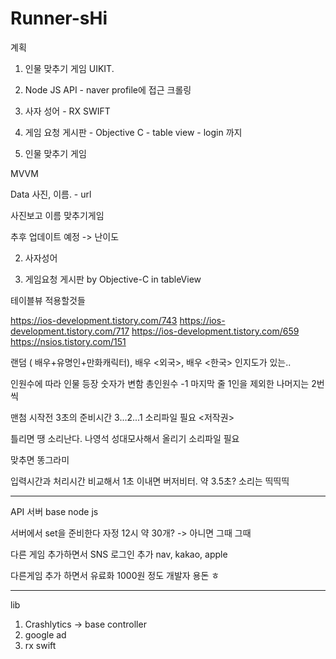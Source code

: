 # Runner-sHi

계획

1. 인물 맞추기 게임 UIKIT. <observer pattern>
2. Node JS API - naver profile에 접근 크롤링
3. 사자 성어 - RX SWIFT
4. 게임 요청 게시판 - Objective C - table view - login 까지


1. 인물 맞추기 게임

MVVM 

Data 사진, 이름. - url

사진보고 이름 맞추기게임

추후 업데이트 예정 -> 난이도



2. 사자성어

4. 게임요청 게시판  by Objective-C in tableView

테이블뷰 적용할것들

https://ios-development.tistory.com/743
https://ios-development.tistory.com/717
https://ios-development.tistory.com/659
https://nsios.tistory.com/151

랜덤 ( 배우+유명인+만화캐릭터), 배우 <외국>, 배우 <한국> 인지도가 있는.. 

인원수에 따라 인물 등장 숫자가 변함  총인원수 -1  마지막 줄 1인을 제외한 나머지는 2번씩

맨첨 시작전 3초의 준비시간 3...2...1   소리파일 필요  <저작권>

틀리면 땡 소리난다. 나영석 성대모사해서 올리기 소리파일 필요

맞추면 똥그라미 

입력시간과 처리시간 비교해서 1초 이내면 버저비터.  약 3.5초?  소리는 띡띡띡

--------------------------------------------------------------------------------------------------------
API 서버 base node js

서버에서 set을 준비한다 자정 12시 약 30개? -> 아니면 그때 그때

다른 게임 추가하면서 SNS 로그인 추가  nav, kakao, apple

다른게임 추가 하면서 유료화 1000원 정도 개발자 용돈 ㅎ

--------------------------------------------------------------------------------------------------------

lib
1. Crashlytics  -> base controller
2. google ad
3. rx swift
